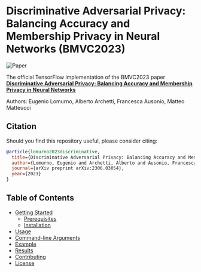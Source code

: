 # Discriminative Adversarial Privacy: Balancing Accuracy and Membership Privacy in Neural Networks (BMVC2023)

![[Paper](https://img.shields.io/badge/arXiv-Paper-<COLOR>.svg)](https://arxiv.org/abs/2306.03054)

The official TensorFlow implementation of the BMVC2023 paper [**Discriminative Adversarial Privacy: Balancing Accuracy and Membership Privacy in Neural Networks**](https://arxiv.org/abs/2306.03054)  

Authors: Eugenio Lomurno, Alberto Archetti, Francesca Ausonio, Matteo Matteucci

## Citation
Should you find this repository useful, please consider citing:
```bibtex
@article{lomurno2023discriminative,
  title={Discriminative Adversarial Privacy: Balancing Accuracy and Membership Privacy in Neural Networks},
  author={Lomurno, Eugenio and Archetti, Alberto and Ausonio, Francesca and Matteucci, Matteo},
  journal={arXiv preprint arXiv:2306.03054},
  year={2023}
}
```

## Table of Contents

- [Getting Started](#getting-started)
  - [Prerequisites](#prerequisites)
  - [Installation](#installation)
- [Usage](#usage)
- [Command-line Arguments](#command-line-arguments)
- [Example](#example)
- [Results](#results)
- [Contributing](#contributing)
- [License](#license)
